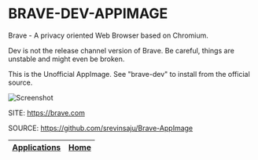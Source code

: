 # BRAVE-DEV-APPIMAGE

 Brave - A privacy oriented Web Browser based on Chromium.
 
 Dev is not the release channel version of Brave. Be 
 careful, things are unstable and might even be broken.

 This is the Unofficial AppImage.
 See "brave-dev" to install from the official source.
 
 ![Screenshot](https://upload.wikimedia.org/wikipedia/commons/8/83/Brave_Browser_Welcome_Page.png)
 
 SITE: https://brave.com

 SOURCE: https://github.com/srevinsaju/Brave-AppImage
 
 | [Applications](https://portable-linux-apps.github.io/apps.html) | [Home](https://portable-linux-apps.github.io)
 | --- | --- |
